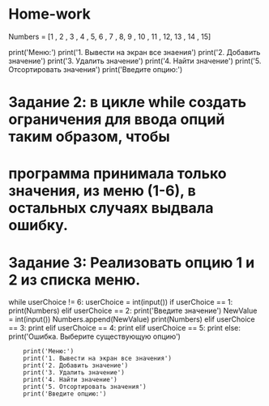 # Home-work
Numbers = [1 , 2 , 3 , 4 , 5, 6 , 7 , 8, 9 , 10 , 11 , 12, 13 , 14 , 15]

print('Меню:')
print('1. Вывести на экран все знаения')
print('2. Добавить значение')
print('3. Удалить значение')
print('4. Найти значение')
print('5. Отсортировать значения')
print('Введите опцию:')


# Задание 2: в цикле while создать ограничения для ввода опций таким образом, чтобы
# программа принимала только значения, из меню (1-6), в остальных случаях выдвала ошибку.

# Задание 3: Реализовать опцию 1 и 2 из списка меню.
while userChoice != 6:
        userChoice = int(input())
        if userChoice == 1:
            print(Numbers)
        elif userChoice == 2:
            print('Введите значение')
            NewValue = int(input())
            Numbers.append(NewValue)
            print(Numbers)
        elif userChoice == 3:
            print
        elif userChoice == 4:
            print
        elif userChoice == 5:
            print
        else:
            print('Ошибка. Выберите существующую опцию')

        print('Меню:')
        print('1. Вывести на экран все значения')
        print('2. Добавить значение')
        print('3. Удалить значение')
        print('4. Найти значение')
        print('5. Отсортировать значения')
        print('Введите опцию:')
